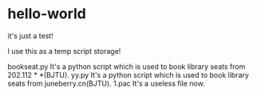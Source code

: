 hello-world
===========

it's just a test!

I use this as a temp script storage!

bookseat.py  It's a python script which is used to book library seats from 202.112 * *(BJTU).
yy.py It's a python script which is used to book library seats from juneberry.cn(BJTU).
1.pac It's a useless file now.
